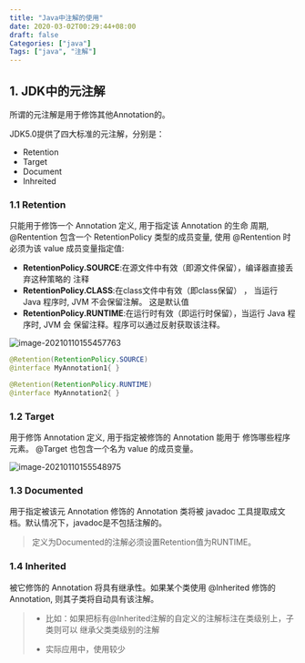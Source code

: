 ```yaml
---
title: "Java中注解的使用"
date: 2020-03-02T00:29:44+08:00
draft: false
Categories: ["java"]
Tags: ["java", "注解"]
---
```


## 1. JDK中的元注解

所谓的元注解是用于修饰其他Annotation的。

JDK5.0提供了四大标准的元注解，分别是：

- Retention
- Target
- Document
- Inhreited

### 1.1 Retention

只能用于修饰一个 Annotation 定义, 用于指定该 Annotation 的生命 周期, @Rentention 包含一个 RetentionPolicy 类型的成员变量, 使用 @Rentention 时必须为该 value 成员变量指定值:

- **RetentionPolicy.SOURCE**:在源文件中有效（即源文件保留），编译器直接丢弃这种策略的 注释
- **RetentionPolicy.CLASS**:在class文件中有效（即class保留） ， 当运行 Java 程序时, JVM 不会保留注解。 这是默认值
- **RetentionPolicy.RUNTIME**:在运行时有效（即运行时保留），当运行 Java 程序时, JVM 会 保留注释。程序可以通过反射获取该注释。

![image-20210110155457763](http://cdn.bearkchan.top/image-20210110155457763.png)

```java
@Retention(RetentionPolicy.SOURCE)
@interface MyAnnotation1{ }

@Retention(RetentionPolicy.RUNTIME)
@interface MyAnnotation2{ }
```

### 1.2 Target

用于修饰 Annotation 定义, 用于指定被修饰的 Annotation 能用于 修饰哪些程序元素。 @Target 也包含一个名为 value 的成员变量。

![image-20210110155548975](http://cdn.bearkchan.top/image-20210110155548975.png)

### 1.3 Documented

用于指定被该元 Annotation 修饰的 Annotation 类将被 javadoc 工具提取成文档。默认情况下，javadoc是不包括注解的。

> 定义为Documented的注解必须设置Retention值为RUNTIME。

### 1.4 Inherited

被它修饰的 Annotation 将具有继承性。如果某个类使用 @Inherited 修饰的 Annotation, 则其子类将自动具有该注解。

> - 比如：如果把标有@Inherited注解的自定义的注解标注在类级别上，子类则可以 继承父类类级别的注解
>
> - 实际应用中，使用较少

